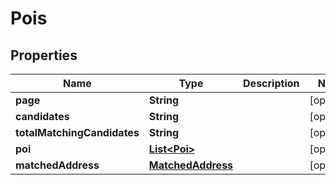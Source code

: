 
# Pois

## Properties
Name | Type | Description | Notes
------------ | ------------- | ------------- | -------------
**page** | **String** |  |  [optional]
**candidates** | **String** |  |  [optional]
**totalMatchingCandidates** | **String** |  |  [optional]
**poi** | [**List&lt;Poi&gt;**](Poi.md) |  |  [optional]
**matchedAddress** | [**MatchedAddress**](MatchedAddress.md) |  |  [optional]



